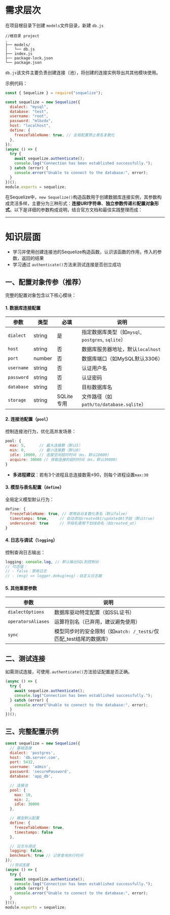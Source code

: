 # 需求层次

在项目根目录下创建 `models`文件目录，新建 `db.js`

```text
//根目录 project
.
├── models/
│   └── db.js
├── index.js
├── package-lock.json
└── package.json
```



`db.js`该文件主要负责创建连接（池），将创建的连接实例导出共其他模块使用。

示例代码：

```js
const { Sequelize } = require("sequelize");

const sequelize = new Sequelize({
  dialect: "mysql",
  database: "test",
  username: "root",
  password: "mlbzdx",
  host: "localhost",
  define: {
    freezeTableName: true, // 全局配置禁止表名复数化
  },
});
(async () => {
  try {
    await sequelize.authenticate();
    console.log("Connection has been established successfully.");
  } catch (error) {
    console.error("Unable to connect to the database:", error);
  }
})();
module.exports = sequelize;

```

在Sequelize中，`new Sequelize()`构造函数用于创建数据库连接实例，其参数构成灵活多样，主要分为三种形式：**连接URI字符串**、**独立参数传递**和**配置对象形式**。以下是详细的参数构成说明，结合官方文档和最佳实践整理而成：

---

# 知识层面

- 学习并使用创建连接池的Sequelize构造函数，认识该函数的作用，传入的参数，返回的结果
- 学习通过 `authenticate()`方法来测试连接是否创立成功

## 一、配置对象传参（推荐）

完整的配置对象包含以下核心模块：

#### 1. **数据库连接配置**
| 参数       | 类型   | 必填       | 说明                                              |
| ---------- | ------ | ---------- | ------------------------------------------------- |
| `dialect`  | string | 是         | 指定数据库类型（如`mysql`, `postgres`, `sqlite`） |
| `host`     | string | 否         | 数据库服务器地址，默认`localhost`                 |
| `port`     | number | 否         | 数据库端口（如MySQL默认3306）                     |
| `username` | string | 否         | 认证用户名                                        |
| `password` | string | 否         | 认证密码                                          |
| `database` | string | 否         | 目标数据库名                                      |
| `storage`  | string | SQLite专用 | 文件路径（如`path/to/database.sqlite`）           |

#### 2. **连接池配置（`pool`）**
控制连接池行为，优化高并发场景：
```javascript
pool: {
  max: 5,      // 最大连接数（默认5）
  min: 0,      // 最小连接数（默认0）
  idle: 10000, // 连接空闲超时时间（ms，默认10000）
  acquire: 30000 // 获取连接的超时时间（ms，默认30000）
}
```
- **多进程建议**：若有3个进程且总连接数需≤90，则每个进程设置`max:30`

#### 3. **模型与表名配置（`define`）**
全局定义模型默认行为：
```javascript
define: {
  freezeTableName: true, // 禁用自动复数化表名（默认false）
  timestamps: true,     // 自动添加createdAt/updatedAt字段（默认true）
  underscored: true     // 字段名使用下划线命名（如created_at）
}
```

#### 4. **日志与调试（`logging`）**
控制查询日志输出：
```javascript
logging: console.log, // 默认输出SQL到控制台
// 可选值：
// - false：禁用日志
// - (msg) => logger.debug(msg)：自定义日志器
```

#### 5. **其他重要参数**
| 参数               | 说明                                                         |
| ------------------ | ------------------------------------------------------------ |
| `dialectOptions`   | 数据库驱动特定配置（如SSL证书）                              |
| `operatorsAliases` | 运算符别名（已弃用，建议避免使用）                           |
| `sync`             | 模型同步时的安全限制（如`match: /_test$/`仅匹配_test结尾的数据库） |

## 二、测试连接

如需测试连接，可使用`.authenticate()`方法验证配置是否正确。

```js
(async () => {
  try {
    await sequelize.authenticate();
    console.log("Connection has been established successfully.");
  } catch (error) {
    console.error("Unable to connect to the database:", error);
  }
})();
```

## 三、完整配置示例

```js
const sequelize = new Sequelize({
  // 基础连接
  dialect: 'postgres',
  host: 'db.server.com',
  port: 5432,
  username: 'admin',
  password: 'securePassword',
  database: 'app_db',

  // 连接池
  pool: {
    max: 10,
    min: 2,
    idle: 30000
  },

  // 模型默认配置
  define: {
    freezeTableName: true,
    timestamps: false
  },

  // 日志与调试
  logging: false,
  benchmark: true // 记录查询执行时间
});
  //测试连接
(async () => {
  try {
    await sequelize.authenticate();
    console.log("Connection has been established successfully.");
  } catch (error) {
    console.error("Unable to connect to the database:", error);
  }
})();
module.exports = sequelize;
```

